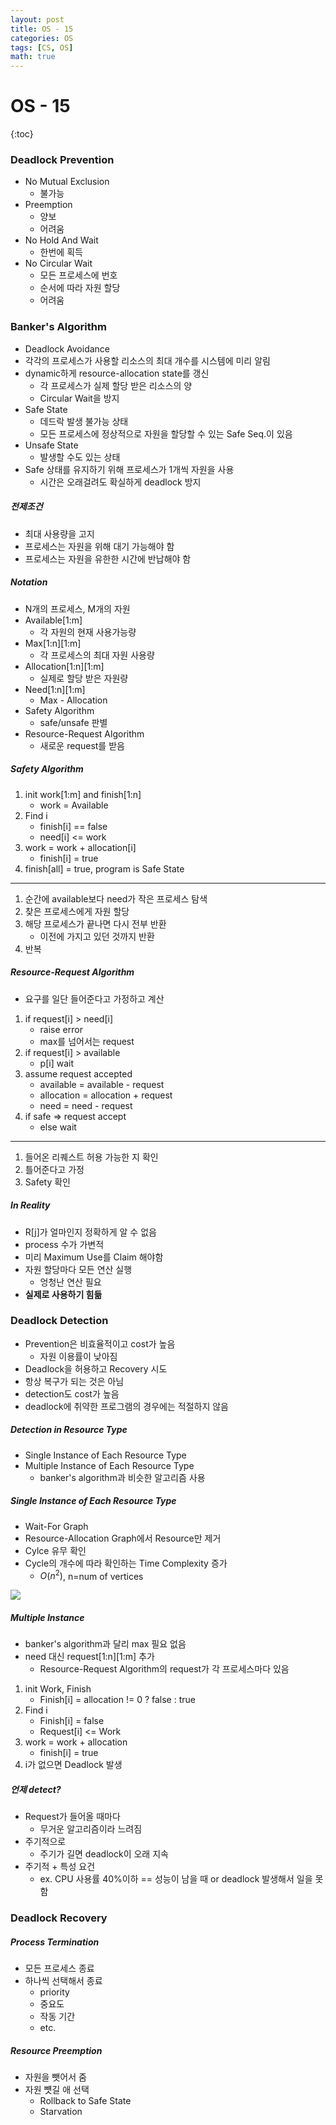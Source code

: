```yaml
---
layout: post
title: OS - 15
categories: OS
tags: [CS, OS]
math: true
---
```


# OS - 15

{:toc}

### Deadlock Prevention

- No Mutual Exclusion
  - 불가능
- Preemption
  - 양보
  - 어려움
- No Hold And Wait
  - 한번에 획득
- No Circular Wait
  - 모든 프로세스에 번호
  - 순서에 따라 자원 할당
  - 어려움

### Banker's Algorithm

- Deadlock Avoidance
- 각각의 프로세스가 사용할 리소스의 최대 개수를 시스템에 미리 알림
- dynamic하게 resource-allocation state를 갱신
  - 각 프로세스가 실제 할당 받은 리소스의 양
  - Circular Wait을 방지
- Safe State
  - 데드락 발생 불가능 상태
  - 모든 프로세스에 정상적으로 자원을 할당할 수 있는 Safe Seq.이 있음
- Unsafe State
  - 발생할 수도 있는 상태
- Safe 상태를 유지하기 위해 프로세스가 1개씩 자원을 사용
  - 시간은 오래걸려도 확실하게 deadlock 방지

##### 전제조건

- 최대 사용량을 고지
- 프로세스는 자원을 위해 대기 가능해야 함
- 프로세스는 자원을 유한한 시간에 반납해야 함

##### Notation

- N개의 프로세스, M개의 자원
- Available[1:m]
  - 각 자원의 현재 사용가능량
- Max[1:n][1:m]
  - 각 프로세스의 최대 자원 사용량
- Allocation[1:n][1:m]
  - 실제로 할당 받은 자원량
- Need[1:n][1:m]
  - Max - Allocation
- Safety Algorithm
  - safe/unsafe 판별
- Resource-Request Algorithm
  - 새로운 request를 받음

##### Safety Algorithm

1. init work[1:m] and finish[1:n]
   - work = Available
2. Find i
   - finish[i] == false
   - need[i] <= work
3. work = work + allocation[i]
   - finish[i] = true
4. finish[all] = true, program is Safe State

---

1. 순간에 available보다 need가 작은 프로세스 탐색
2. 찾은 프로세스에게 자원 할당
3. 해당 프로세스가 끝나면 다시 전부 반환
   - 이전에 가지고 있던 것까지 반환
4. 반복

##### Resource-Request Algorithm

- 요구를 일단 들어준다고 가정하고 계산

1. if request[i] > need[i]
   - raise error
   - max를 넘어서는 request
2. if request[i] > available
   - p[i] wait
3. assume request accepted
   - available = available - request
   - allocation = allocation + request
   - need = need - request
4. if safe => request accept
   - else wait

---

1. 들어온 리퀘스트 허용 가능한 지 확인
2. 틀어준다고 가정
3. Safety 확인

##### In Reality

- R[j]가 얼마인지 정확하게 알 수 없음
- process 수가 가변적
- 미리 Maximum Use를 Claim 해야함
- 자원 할당마다 모든 연산 실행
  - 엉청난 연산 필요
- **실제로 사용하기 힘듦**

### Deadlock Detection

- Prevention은 비효율적이고 cost가 높음
  - 자원 이용률이 낮아짐
- Deadlock을 허용하고 Recovery 시도
- 항상 복구가 되는 것은 아님
- detection도 cost가 높음
- deadlock에 취약한 프로그램의 경우에는 적절하지 않음

##### Detection in Resource Type

- Single Instance of Each Resource Type
- Multiple Instance of Each Resource Type
  - banker's algorithm과 비슷한 알고리즘 사용

##### Single Instance of Each Resource Type

- Wait-For Graph
- Resource-Allocation Graph에서 Resource만 제거
- Cylce 유무 확인
- Cycle의 개수에 따라 확인하는 Time Complexity 증가
  - $O(n^2)$, n=num of vertices

<img src="https://github.com/L-Hyun/L-Hyun.github.io/blob/main/assets/OS/15-1.png?raw=true" />

##### Multiple Instance

- banker's algorithm과 달리 max 필요 없음
- need 대신 request[1:n][1:m] 추가
  - Resource-Request Algorithm의 request가 각 프로세스마다 있음

1. init Work, Finish
   - Finish[i] = allocation != 0 ? false : true
2. Find i
   - Finish[i] = false
   - Request[i] <= Work
3. work = work + allocation
   - finish[i] = true
4. i가 없으면 Deadlock 발생

##### 언제 detect?

- Request가 들어올 때마다
  - 무거운 알고리즘이라 느려짐
- 주기적으로
  - 주기가 길면 deadlock이 오래 지속
- 주기적 + 특성 요건
  - ex. CPU 사용률 40%이하 == 성능이 남을 때 or deadlock 발생해서 일을 못함

### Deadlock Recovery

##### Process Termination

- 모든 프로세스 종료
- 하나씩 선택해서 종료
  - priority
  - 중요도
  - 작동 기간
  - etc.

##### Resource Preemption

- 자원을 뺏어서 줌
- 자원 뻇길 애 선택
  - Rollback to Safe State
  - Starvation
